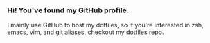 ### Hi! You've found my GitHub profile.

 I mainly use GitHub to host my dotfiles, so if you're interested in zsh, emacs, vim, and git aliases, checkout my [dotfiles](https://github.com/joerter/dotfiles) repo.

<!--
**joerter/joerter** is a ✨ _special_ ✨ repository because its `README.md` (this file) appears on your GitHub profile.

Here are some ideas to get you started:

- 🔭 I’m currently working on ...
- 🌱 I’m currently learning ...
- 👯 I’m looking to collaborate on ...
- 🤔 I’m looking for help with ...
- 💬 Ask me about ...
- 📫 How to reach me: ...
- 😄 Pronouns: ...
- ⚡ Fun fact: ...
-->
